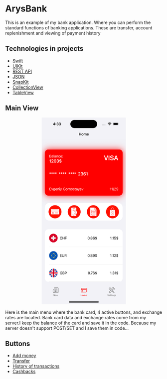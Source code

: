 

<!-- Заголовок проекта -->
<h1>ArysBank</h1>

<!-- Описание проекта -->
<p>This is an example of my bank application. Where you can perform the standard functions of banking applications. These are transfer, account replenishment and viewing of payment history</p>

<!-- Вставьте здесь скриншоты, демонстрирующие ваш проект, если есть -->

<!-- Содержание проекта -->
<h2>Technologies in projects</h2>
<ul>
    <li><a href="#component">Swift</a></li>
    <li><a href="#component">UIKit</a></li>
    <li><a href="#component">REST API</a></li>
    <li><a href="#component">JSON</a></li>
    <li><a href="#component">SnapKit</a></li>
    <li><a href="#component">CollectionView</a></li>
    <li><a href="#component">TableView</a></li>
</ul>

<h2>Main View</h2>

<p align="center">
  <img src="https://raw.githubusercontent.com/wiwka7292/arys-bank-app/main/image/mainImage.png" width="270" height="600">
</p>

<p>Here is the main menu where the bank card, 4 active buttons, and exchange rates are located. Bank card data and exchange rates come from my server.I keep the balance of the card and save it in the code. Because my server doesn't support POST/SET and I save them in code...</p>

<h2>Buttons</h2>
<ul>
    <li><a href="#component">Add money</a></li>
    <li><a href="#component">Transfer</a></li>
    <li><a href="#component">History of transactions</a></li>
    <li><a href="#component">Cashbacks</a></li>
</ul>
